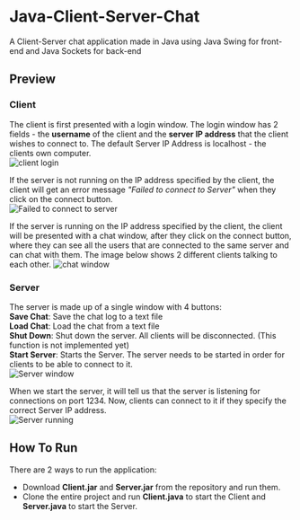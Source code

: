 # Java-Client-Server-Chat
A Client-Server chat application made in Java using Java Swing for front-end and Java Sockets for back-end

## Preview

### Client
The client is first presented with a login window. The login window has 2 fields - the **username** of the client and the **server IP address** that the client wishes to connect to. The default Server IP Address is localhost - the clients own computer.  
<img src="https://user-images.githubusercontent.com/76788207/206730491-bba7fd61-4503-4b49-9e33-5344f4038541.png" alt="client login"/>

If the server is not running on the IP address specified by the client, the client will get an error message *"Failed to connect to Server"* when they click on the connect button.   
<img src="https://user-images.githubusercontent.com/76788207/206730499-42c5e037-c270-431b-9f90-325c88ab41b2.png" alt="Failed to connect to server"/>

If the server is running on the IP address specified by the client, the client will be presented with a chat window, after they click on the connect button, where they can see all the users that are connected to the same server and can chat with them. The image below shows 2 different clients talking to each other.
<img src="https://user-images.githubusercontent.com/76788207/206730485-ecc8f1d7-6f8b-45fb-aa7a-dadbc2dffd35.png" alt="chat window"/>

### Server
The server is made up of a single window with 4 buttons:  
**Save Chat**: Save the chat log to a text file   
**Load Chat**: Load the chat from a text file   
**Shut Down**: Shut down the server. All clients will be disconnected. (This function is not implemented yet)   
**Start Server**: Starts the Server. The server needs to be started in order for clients to be able to connect to it.   
<img src="https://user-images.githubusercontent.com/76788207/206730326-112fc10f-4671-4145-aa55-b1ea01f335c8.png" alt="Server window">

When we start the server, it will tell us that the server is listening for connections on port 1234. Now, clients can connect to it if they specify the correct Server IP address.  
<img src="https://user-images.githubusercontent.com/76788207/206730466-ff802cf5-90e2-4a0f-a3a9-501bd9a33d1c.png" alt="Server running">

## How To Run
There are 2 ways to run the application:
- Download **Client.jar** and **Server.jar** from the repository and run them.
- Clone the entire project and run **Client.java** to start the Client and **Server.java** to start the Server.
